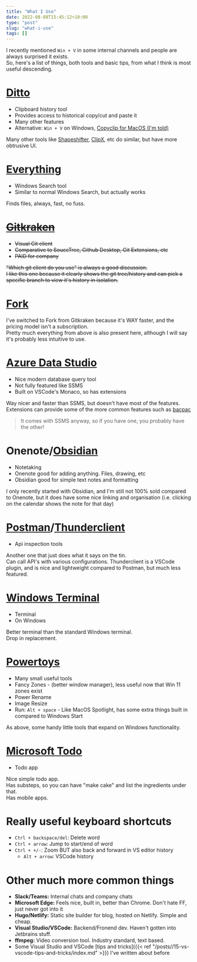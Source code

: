 ```yaml
---
title: "What I Use"
date: 2022-08-08T15:45:12+10:00
type: "post"
slug: "what-i-use"
tags: []
---
```


I recently mentioned `Win + V` in some internal channels and people are always surprised it exists.  
So, here's a list of things, both tools and basic tips, from what I think is most useful descending.

<!--more-->  

# [Ditto](https://ditto-cp.sourceforge.io/)
- Clipboard history tool  
- Provides access to historical copy/cut and paste it  
- Many other features  
- Alternative: `Win + V` on Windows, [Copyclip for MacOS (I'm told)](https://apps.apple.com/au/app/copyclip-clipboard-history/id595191960?mt=12)

Many other tools like [Shapeshifter](https://shapeshifter.app/), [ClipX](https://bluemars.org/clipx/), etc do similar, but have more obtrusive UI.

# [Everything](https://www.voidtools.com/support/everything/)
- Windows Search tool
- Similar to normal Windows Search, but actually works

Finds files, always, fast, no fuss.

# [~~Gitkraken~~](https://www.gitkraken.com/)  
- ~~Visual Git client~~  
- ~~Comparative to SouceTree, Github Desktop, Git Extensions, etc~~  
- ~~PAID for company~~  

~~"Which git client do you use" is always a good discussion.~~  
~~I like this one because it clearly shows the git tree/history and can pick a specific branch to view it's history in isolation.~~

# [Fork](https://git-fork.com/)  
I've switched to Fork from Gitkraken because it's WAY faster, and the pricing model isn't a subscription.  
Pretty much everything from above is also present here, although I will say it's probably less intuitive to use.  

# [Azure Data Studio](https://docs.microsoft.com/en-us/sql/azure-data-studio/download-azure-data-studio?view=sql-server-ver16) 
- Nice modern database query tool
- Not fully featured like SSMS
- Built on VSCode's Monaco, so has extensions

Way nicer and faster than SSMS, but doesn't have most of the features.  
Extensions can provide some of the more common features such as [bacpac](https://docs.microsoft.com/en-us/sql/azure-data-studio/extensions/sql-server-dacpac-extension?view=sql-server-ver16)  
> It comes with SSMS anyway, so if you have one, you probably have the other!

# Onenote/[Obsidian](https://obsidian.md/)
- Notetaking
- Onenote good for adding anything. Files, drawing, etc
- Obsidian good for simple text notes and formatting

I only recently started with Obsidian, and I'm still not 100% sold compared to Onenote, but it does have some nice linking and organisation (i.e. clicking on the calendar shows the note for that day)

# [Postman](https://www.postman.com/)/[Thunderclient](https://www.thunderclient.com/)
- Api inspection tools

Another one that just does what it says on the tin.  
Can call API's with various configurations.
Thunderclient is a VSCode plugin, and is nice and lightweight compared to Postman, but much less featured.  

# [Windows Terminal](https://apps.microsoft.com/store/detail/windows-terminal/9N0DX20HK701?hl=en-au&gl=AU)  
- Terminal
- On Windows

Better terminal than the standard Windows terminal.  
Drop in replacement. 

# [Powertoys](https://docs.microsoft.com/en-us/windows/powertoys/)  
- Many small useful tools
- Fancy Zones - (better window manager), less useful now that Win 11 zones exist
- Power Rename
- Image Resize
- Run: `Alt + space` - Like MacOS Spotlight, has some extra things built in compared to Windows Start

As above, some handy little tools that expand on Windows functionality. 

# [Microsoft Todo](https://to-do.microsoft.com/)
- Todo app

Nice simple todo app.  
Has substeps, so you can have "make cake" and list the ingredients under that.  
Has mobile apps.

# Really useful keyboard shortcuts
- `Ctrl + backspace/del`: Delete word  
- `Ctrl + arrow`: Jump to start/end of word
- `Ctrl + +/-`: Zoom BUT also back and forward in VS editor history
  - `Alt + arrow`: VSCode history

# Other much more common things
- **Slack/Teams:** Internal chats and company chats
- **Microsoft Edge:** Feels nice, built in, better than Chrome. Don't hate FF, just never got into it
- **Hugo/Netlify:** Static site builder for blog, hosted on Netlify. Simple and cheap.
- **Visual Studio/VSCode:** Backend/Fronend dev. Haven't gotten into Jetbrains stuff.  
- **ffmpeg:** Video conversion tool. Industry standard, text based.  
- Some Visual Studio and VSCode [tips and tricks]({{< ref "/posts//15-vs-vscode-tips-and-tricks/index.md" >}}) I've written about before
